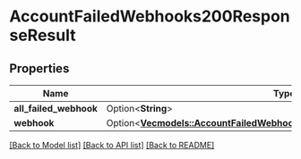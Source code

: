 # AccountFailedWebhooks200ResponseResult

## Properties

Name | Type | Description | Notes
------------ | ------------- | ------------- | -------------
**all_failed_webhook** | Option<**String**> |  | [optional]
**webhook** | Option<[**Vec<models::AccountFailedWebhooks200ResponseResultWebhookInner>**](AccountFailedWebhooks_200_response_result_webhook_inner.md)> |  | [optional]

[[Back to Model list]](../README.md#documentation-for-models) [[Back to API list]](../README.md#documentation-for-api-endpoints) [[Back to README]](../README.md)


